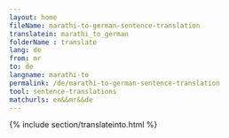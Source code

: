 ```yaml
---
layout: home
fileName: marathi-to-german-sentence-translation
translatein: marathi_to_german
folderName : translate
lang: de
from: mr
to: de
langname: marathi-to
permalink: /de/marathi-to-german-sentence-translation
tool: sentence-translations
matchurls: en&&mr&&de
---
```

{% include section/translateinto.html %}
